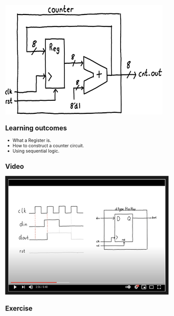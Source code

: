 <p align="center">
  <img height="350" src="misc/circuit.png" />
</p>

## Learning outcomes
* What a Register is.
* How to construct a counter circuit. 
* Using sequential logic.

## Video 
<p align="center">
	<a href="http://www.youtube.com/watch?feature=player_embedded&v=U3K91t8aIXA
	" target="_blank"><img src="misc/video_thumb.png" 
	alt="Lesson Video" width="510" height="360" border="10" /></a>
</p>

## Exercise


